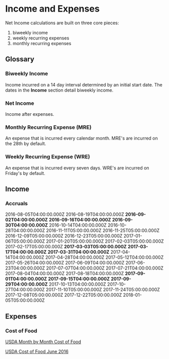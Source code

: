 # Income and Expenses

Net Income calculations are built on three core pieces:

 1. biweekly income
 2. weekly recurring expenses
 3. monthly recurring expenses

## Glossary

### Biweekly Income
Income incurred on a 14 day interval determined by an initial start date. The dates in the **Income** section detail biweekly income.

### Net Income
Income after expenses.

### Monthly Recurring Expense (MRE)
An expense that is incurred every calendar month. MRE's are incurred on the 28th by default.

### Weekly Recurring Expense (WRE)
An expense that is incurred every seven days. WRE's are incurred on Friday's by default.

## Income

### Accruals

2016-08-05T04:00:00.000Z
2016-08-19T04:00:00.000Z
**2016-09-02T04:00:00.000Z**
**2016-09-16T04:00:00.000Z**
**2016-09-30T04:00:00.000Z**
2016-10-14T04:00:00.000Z
2016-10-28T04:00:00.000Z
2016-11-11T05:00:00.000Z
2016-11-25T05:00:00.000Z
2016-12-09T05:00:00.000Z
2016-12-23T05:00:00.000Z
2017-01-06T05:00:00.000Z
2017-01-20T05:00:00.000Z
2017-02-03T05:00:00.000Z
2017-02-17T05:00:00.000Z
**2017-03-03T05:00:00.000Z**
**2017-03-17T04:00:00.000Z**
**2017-03-31T04:00:00.000Z**
2017-04-14T04:00:00.000Z
2017-04-28T04:00:00.000Z
2017-05-12T04:00:00.000Z
2017-05-26T04:00:00.000Z
2017-06-09T04:00:00.000Z
2017-06-23T04:00:00.000Z
2017-07-07T04:00:00.000Z
2017-07-21T04:00:00.000Z
2017-08-04T04:00:00.000Z
2017-08-18T04:00:00.000Z
**2017-09-01T04:00:00.000Z**
**2017-09-15T04:00:00.000Z**
**2017-09-29T04:00:00.000Z**
2017-10-13T04:00:00.000Z
2017-10-27T04:00:00.000Z
2017-11-10T05:00:00.000Z
2017-11-24T05:00:00.000Z
2017-12-08T05:00:00.000Z
2017-12-22T05:00:00.000Z
2018-01-05T05:00:00.000Z

## Expenses

### Cost of Food

[USDA Month by Month Cost of Food](http://www.cnpp.usda.gov/USDAFoodPlansCostofFood/reports)

[USDA Cost of Food June 2016](http://www.cnpp.usda.gov/sites/default/files/CostofFoodMay2016.pdf)